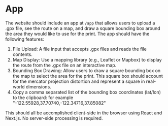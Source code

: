 # App
The website should include an app at `/app` that allows users to upload a .gpx file, see the route on a map, and draw a square bounding box around the area they would like to use for the print. The app should have the following features:
1. File Upload: A file input that accepts .gpx files and reads the file contents.
2. Map Display: Use a mapping library (e.g., Leaflet or Mapbox) to display the route from the .gpx file on an interactive map.
3. Bounding Box Drawing: Allow users to draw a square bounding box on the map to select the area for the print. This square box should account for the mercator projection distortion and represent a square in real-world dimensions.
4. Copy a comma separated list of the bounding box coordinates (lat/lon) to the clipboard: for example "-122.55928,37.70740,-122.34716,37.85082"

This should all be accomplished client-side in the browser using React and Next.js. No server-side processing is required.
